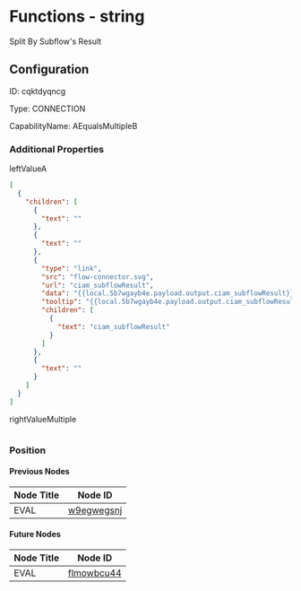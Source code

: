 # Functions - string 
Split By Subflow&#39;s Result
## Configuration
ID:  cqktdyqncg

Type: CONNECTION 

CapabilityName: AEqualsMultipleB






### Additional Properties
leftValueA
```json 
[
  {
    "children": [
      {
        "text": ""
      },
      {
        "text": ""
      },
      {
        "type": "link",
        "src": "flow-connector.svg",
        "url": "ciam_subflowResult",
        "data": "{{local.5b7wgayb4e.payload.output.ciam_subflowResult}}",
        "tooltip": "{{local.5b7wgayb4e.payload.output.ciam_subflowResult}}",
        "children": [
          {
            "text": "ciam_subflowResult"
          }
        ]
      },
      {
        "text": ""
      }
    ]
  }
]
```


rightValueMultiple
```
```





### Position

#### Previous Nodes
| Node Title | Node ID |
| :------------- | ------------ |
| EVAL | [w9egwegsnj](./w9egwegsnj.md) | 
 
 #### Future Nodes
| Node Title | Node ID |
| :------------- | ------------ |
| EVAL |[flmowbcu44](./flmowbcu44.md) | 
